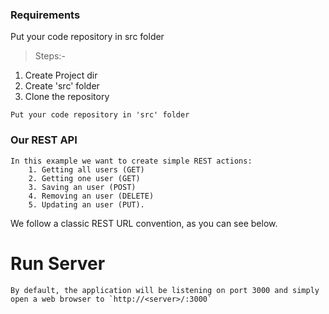 ### Requirements
Put your code repository in src folder
> Steps:-
  1. Create Project dir
  2. Create 'src' folder
  3. Clone the repository

    Put your code repository in 'src' folder


### Our REST API

    In this example we want to create simple REST actions: 
        1. Getting all users (GET)
        2. Getting one user (GET)
        3. Saving an user (POST) 
        4. Removing an user (DELETE)
        5. Updating an user (PUT).

We follow a classic REST URL convention, as you can see below.

# Run Server
    By default, the application will be listening on port 3000 and simply open a web browser to `http://<server>/:3000`
